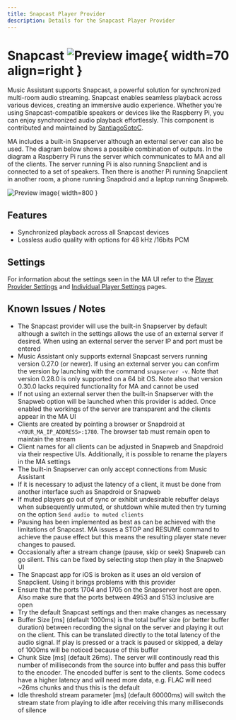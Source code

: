 ```yaml
---
title: Snapcast Player Provider
description: Details for the Snapcast Player Provider
---
```


# Snapcast ![Preview image](../assets/icons/snapcast-icon.svg){ width=70 align=right }

Music Assistant supports Snapcast, a powerful solution for synchronized multi-room audio streaming. Snapcast enables seamless playback across various devices, creating an immersive audio experience.
Whether you're using Snapcast-compatible speakers or devices like the Raspberry Pi, you can enjoy synchronized audio playback effortlessly. This component is contributed and maintained by [SantiagoSotoC](https://github.com/Santiagosotoc).

MA includes a built-in Snapserver although an external server can also be used. The diagram below shows a possible combination of outputs. In the diagram a Raspberry Pi runs the server which communicates to MA and all of the clients. The server running Pi is also running Snapclient and is connected to a set of speakers. Then there is another Pi running Snapclient in another room, a phone running Snapdroid and a laptop running Snapweb.

![Preview image](../assets/snapcast.png){ width=800 }

## Features

- Synchronized playback across all Snapcast devices
- Lossless audio quality with options for 48 kHz /16bits PCM

## Settings

For information about the settings seen in the MA UI refer to the [Player Provider Settings](../settings/player-provider.md) and [Individual Player Settings](../settings/individual-player.md) pages.

## Known Issues / Notes

- The Snapcast provider will use the built-in Snapserver by default although a switch in the settings allows the use of an external server if desired. When using an external server the server IP and port must be entered
- Music Assistant only supports external Snapcast servers running version 0.27.0 (or newer). If using an external server you can confirm the version by launching with the command `snapserver -v`. Note that version 0.28.0 is only supported on a 64 bit OS. Note also that version 0.30.0 lacks required functionality for MA and cannot be used
- If not using an external server then the built-in Snapserver with the Snapweb option will be launched when this provider is added. Once enabled the workings of the server are transparent and the clients appear in the MA UI
- Clients are created by pointing a browser or Snapdroid at `<YOUR_MA_IP_ADDRESS>:1780`. The browser tab must remain open to maintain the stream
- Client names for all clients can be adjusted in Snapweb and Snapdroid via their respective UIs. Additionally, it is possible to rename the players in the MA settings
- The built-in Snapserver can only accept connections from Music Assistant
- If it is necessary to adjust the latency of a client, it must be done from another interface such as Snapdroid or Snapweb
- If muted players go out of sync or exhibit undesirable rebuffer delays when subsequently unmuted, or shutdown while muted then try turning on the option `Send audio to muted clients`
- Pausing has been implemented as best as can be achieved with the limitations of Snapcast. MA issues a STOP and RESUME command to achieve the pause effect but this means the resulting player state never changes to paused.
- Occasionally after a stream change (pause, skip or seek) Snapweb can go silent. This can be fixed by selecting stop then play in the Snapweb UI
- The Snapcast app for iOS is broken as it uses an old version of Snapclient. Using it brings problems with this provider
- Ensure that the ports 1704 and 1705 on the Snapserver host are open. Also make sure that the ports between 4953 and 5153 inclusive are open
- Try the default Snapcast settings and then make changes as necessary
- Buffer Size [ms] (default 1000ms) is the total buffer size (or better buffer duration) between recording the signal on the server and playing it out on the client. This can be translated directly to the total latency of the audio signal. If play is pressed or a track is paused or skipped, a delay of 1000ms will be noticed because of this buffer
- Chunk Size [ms] (default 26ms). The server will continously read this number of milliseconds from the source into buffer and pass this buffer to the encoder. The encoded buffer is sent to the clients. Some codecs have a higher latency and will need more data, e.g. FLAC will need ~26ms chunks and thus this is the default
- Idle threshold stream parameter [ms] (default 60000ms) will switch the stream state from playing to idle after receiving this many milliseconds of silence
